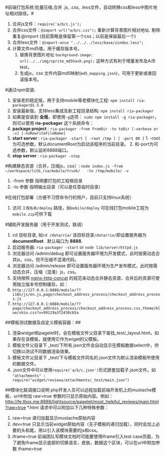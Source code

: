 #前端打包系统:批量压缩,合并 .js, .css, .less文件，自动转换css和less中图片地址相对路径。#
 1. 合并js文件：`require('a/b/c.js');`
 2. 合并css文件：`@import url("a/b/c.css");` 重新计算背景图片相对地址. 剔除重复@import (目前策略是保留第一个css；以前是保留最后一个)
 3. 合并less文件：`@import-once "../../../less/base/zindex.less";` 
 4. 计算文件md5值，用于缓存版本号。
    1. 替换背景图片地址 `background-image: url(../../img/sprite_md5hash.png);` 这种方式有利于增量发布及A/B test。
    2. 生成js，css 文件内容md5映射(`md5_mapping.json`)，可用于更新或者回滚版本号。

#通过npm安装:
 1.  安装老的稳定版，用于支持mobile等老模块化工程:  `npm install ria-packager@1.5.0` 
 2.  安装最新版，支持less集成及新工程目录结构: `npm install ria-packager` 
 3.  如果是安装到 **全局**，即使用`-g`选项： `sudo npm install -g ria-packager`，则可以使用 **ria-packager** 这个系统命令：
   1.  **package project** : `ria-packager -from fromDir -to toDir [-verbose or -v] [-noRewriteFileName]`
   2.  **start    server** : `ria-packager -start [ -root /tmp ] [ -port 80 ]`
      1. -root为可选参数，默认documentRoot为启动该程序的当前目录。
      2. 和-port为可选参数，默认监听8888端口。
   3.  **stop     server** : `ria-packager -stop`

#构建静态资源（合并，压缩js，css）:
 `node index.js -from ~/workspace/litb_ria/mobile/trunk/   -to /tmp/mobile/ -v `
 1. -from 参数 指明要打包的工程根目录
 2. -to 参数 指明输出目录（可以是任意临时目录）

#在线打包部署（方便不习惯命令行的用户，目前只支持linux系统）
 1. 访问 `工程名称/deploy` 路径，如`mobile/deploy` 可在线打包mobile工程为`mobile.zip`可供下载

 
#辅助开发服务器（用于开发测试，联调）
1. cd 目标目录, 如`cd /data/ria/` 该目标目录`/data/ria/`即设置服务器为 **documentRoot** . 默认端口为 **8888**.
2. 启动服务器: `ria-packager -start` or `node lib/server/httpd.js`
3. 浏览器访问 /admin/debug 即可设置服务器环境为开发模式，此时按需动态合并js，css，但不压缩不混淆代码。
4. 浏览器访问 /admin/release 即可设置服务器环境为生产发布模式，此时按需动态合并，压缩（混淆）js，css。
5. 支持按照 [nginx-http-concat](https://github.com/taobao/nginx-http-concat) 的规范来动态合并静态资源，合并后的资源可使用独立版本号控制缓存。如：
  1. `http://127.0.0.1:8888/mobile/??i18n/js/en.js,page/checkout_address_process/checkout_address_process.js`
  2. `http://127.0.0.1:8888/mobile/??page/checkout_address_process/checkout_address_process.css,theme/blue/skin.css?v=99129a3f2430cb5a`

##模板测试数据及自定义模板容器：##
1. 渲染widget和pagelet时，会在模板文件父目录下查找_test/_layout.html，如果存在该模板，就使用它作为wiget的父模板。
2. 模板文件父目录下 _test/下所有.json文件会自动显示在模板数据select中，供切换以测试不同数据渲染效果。
3. 模板文件父目录下 _test/下与模板文件同名的.json文件为默认渲染模板所使用的数据文件。
4. .json文件中可以使用`require('a/b/c.json')`形式嵌套加载子.json文件。如 `"attachments" : require("widget/reviews/attachments/_test/main.json")`

##模块化联调接口说明
php开发人员可以远程加载前端开发机上的mustache模板，url中附加 raw=true 参数时只显示原始内容。例如：
http://fe.tbox.me:8888/lightsource/pagelet/most_helpful_reviews/main.html?raw=true
*.html 请求中可以附加以下几种特殊参数：
 1. raw=true 递归加载显示mustache原始内容
 2. dev=true 只显示当前widget原始内容（无子模板的递归加载），同时会加上必要的头和尾，用以引入该模块需要的js和css。
 3. iframe=true   前端团队写模块文档时可能要使用iframe引入test case页面，为了避免iframe显示底部的切换语言，皮肤，数据这个区块，可以在url中附加参数 iframe=true
